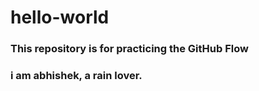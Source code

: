 # hello-world
### This repository is for practicing the GitHub Flow
### i am abhishek, a rain lover.
